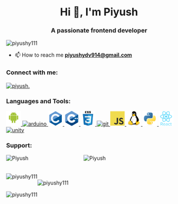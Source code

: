 <h1 align="center">Hi 👋, I'm Piyush</h1>
<h3 align="center">A passionate frontend developer</h3>

<p align="left"> <img src="https://komarev.com/ghpvc/?username=piyushy111&label=Profile%20views&color=0e75b6&style=flat" alt="piyushy111" /> </p>

- 📫 How to reach me **piyushydv914@gmail.com**

<h3 align="left">Connect with me:</h3>
<p align="left">
<a href="https://linkedin.com/in/piyush." target="blank"><img align="center" src="https://raw.githubusercontent.com/rahuldkjain/github-profile-readme-generator/master/src/images/icons/Social/linked-in-alt.svg" alt="piyush." height="30" width="40" /></a>
</p>

<h3 align="left">Languages and Tools:</h3>
<p align="left"> <a href="https://developer.android.com" target="_blank" rel="noreferrer"> <img src="https://raw.githubusercontent.com/devicons/devicon/master/icons/android/android-original-wordmark.svg" alt="android" width="40" height="40"/> </a> <a href="https://www.arduino.cc/" target="_blank" rel="noreferrer"> <img src="https://cdn.worldvectorlogo.com/logos/arduino-1.svg" alt="arduino" width="40" height="40"/> </a> <a href="https://www.cprogramming.com/" target="_blank" rel="noreferrer"> <img src="https://raw.githubusercontent.com/devicons/devicon/master/icons/c/c-original.svg" alt="c" width="40" height="40"/> </a> <a href="https://www.w3schools.com/cpp/" target="_blank" rel="noreferrer"> <img src="https://raw.githubusercontent.com/devicons/devicon/master/icons/cplusplus/cplusplus-original.svg" alt="cplusplus" width="40" height="40"/> </a> <a href="https://www.w3schools.com/css/" target="_blank" rel="noreferrer"> <img src="https://raw.githubusercontent.com/devicons/devicon/master/icons/css3/css3-original-wordmark.svg" alt="css3" width="40" height="40"/> </a> <a href="https://git-scm.com/" target="_blank" rel="noreferrer"> <img src="https://www.vectorlogo.zone/logos/git-scm/git-scm-icon.svg" alt="git" width="40" height="40"/> </a> <a href="https://developer.mozilla.org/en-US/docs/Web/JavaScript" target="_blank" rel="noreferrer"> <img src="https://raw.githubusercontent.com/devicons/devicon/master/icons/javascript/javascript-original.svg" alt="javascript" width="40" height="40"/> </a> <a href="https://www.linux.org/" target="_blank" rel="noreferrer"> <img src="https://raw.githubusercontent.com/devicons/devicon/master/icons/linux/linux-original.svg" alt="linux" width="40" height="40"/> </a> <a href="https://www.python.org" target="_blank" rel="noreferrer"> <img src="https://raw.githubusercontent.com/devicons/devicon/master/icons/python/python-original.svg" alt="python" width="40" height="40"/> </a> <a href="https://reactjs.org/" target="_blank" rel="noreferrer"> <img src="https://raw.githubusercontent.com/devicons/devicon/master/icons/react/react-original-wordmark.svg" alt="react" width="40" height="40"/> </a> <a href="https://unity.com/" target="_blank" rel="noreferrer"> <img src="https://www.vectorlogo.zone/logos/unity3d/unity3d-icon.svg" alt="unity" width="40" height="40"/> </a> </p>

<h3 align="left">Support:</h3>
<p><a href="https://www.buymeacoffee.com/Piyush"> <img align="left" src="https://cdn.buymeacoffee.com/buttons/v2/default-yellow.png" height="50" width="210" alt="Piyush" /></a><a href="https://ko-fi.com/Piyush"> <img align="left" src="https://cdn.ko-fi.com/cdn/kofi3.png?v=3" height="50" width="210" alt="Piyush" /></a></p><br><br>

<p><img align="left" src="https://github-readme-stats.vercel.app/api/top-langs?username=piyushy111&show_icons=true&locale=en&layout=compact" alt="piyushy111" /></p>

<p>&nbsp;<img align="center" src="https://github-readme-stats.vercel.app/api?username=piyushy111&show_icons=true&locale=en" alt="piyushy111" /></p>

<p><img align="center" src="https://github-readme-streak-stats.herokuapp.com/?user=piyushy111&" alt="piyushy111" /></p>

